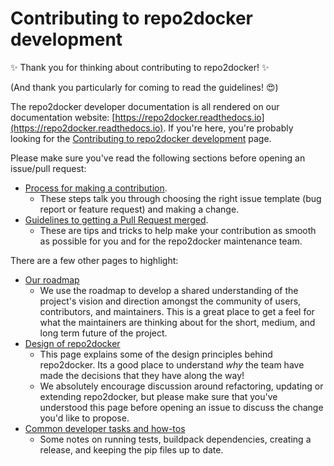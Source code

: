 # Contributing to repo2docker development

:sparkles: Thank you for thinking about contributing to repo2docker! :sparkles:

(And thank you particularly for coming to read the guidelines! :heart_eyes:)

The repo2docker developer documentation is all rendered on our documentation website: [https://repo2docker.readthedocs.io](https://repo2docker.readthedocs.io).
If you're here, you're probably looking for the [Contributing to repo2docker development](https://repo2docker.readthedocs.io/en/latest/contributing/contributing.html) page.

Please make sure you've read the following sections before opening an issue/pull request:
* [Process for making a contribution](https://repo2docker.readthedocs.io/en/latest/contributing/contributing.html#process-for-making-a-contribution).
  * These steps talk you through choosing the right issue template (bug report or feature request) and making a change.
* [Guidelines to getting a Pull Request merged](https://repo2docker.readthedocs.io/en/latest/contributing/contributing.html#guidelines-to-getting-a-pull-request-merged).
  * These are tips and tricks to help make your contribution as smooth as possible for you and for the repo2docker maintenance team.

There are a few other pages to highlight:

* [Our roadmap](https://repo2docker.readthedocs.io/en/latest/contributing/roadmap.html)
  * We use the roadmap to develop a shared understanding of the project's vision and direction amongst the community of users, contributors, and maintainers.
    This is a great place to get a feel for what the maintainers are thinking about for the short, medium, and long term future of the project.
* [Design of repo2docker](https://repo2docker.readthedocs.io/en/latest/design.html)
  * This page explains some of the design principles behind repo2docker.
    Its a good place to understand _why_ the team have made the decisions that they have along the way!
  * We absolutely encourage discussion around refactoring, updating or extending repo2docker, but please make sure that you've understood this page before opening an issue to discuss the change you'd like to propose.
* [Common developer tasks and how-tos](https://repo2docker.readthedocs.io/en/latest/contributing/tasks.html)
  * Some notes on running tests, buildpack dependencies, creating a release, and keeping the pip files up to date.
